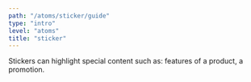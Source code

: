 ```yaml
---
path: "/atoms/sticker/guide"
type: "intro"
level: "atoms"
title: "sticker"
---
```


Stickers can highlight special content such as: features of a product, a promotion.


